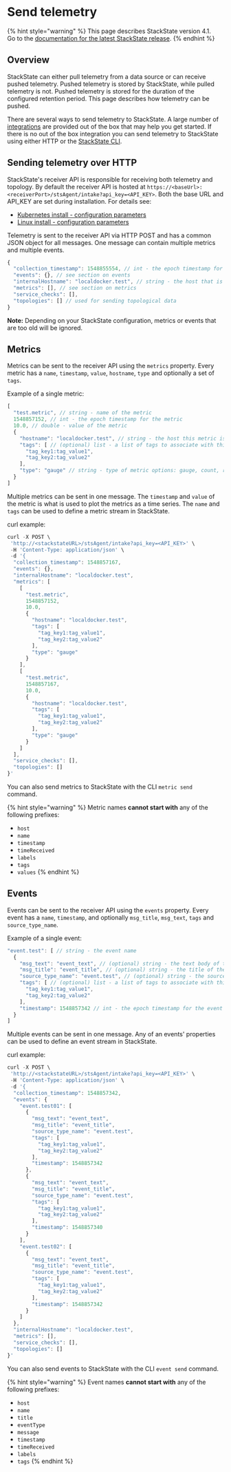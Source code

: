 # Send telemetry

{% hint style="warning" %}
This page describes StackState version 4.1.  
Go to the [documentation for the latest StackState release](https://docs.stackstate.com/).
{% endhint %}

## Overview

StackState can either pull telemetry from a data source or can receive pushed telemetry. Pushed telemetry is stored by StackState, while pulled telemetry is not. Pushed telemetry is stored for the duration of the configured retention period. This page describes how telemetry can be pushed.

There are several ways to send telemetry to StackState. A large number of [integrations](/stackpacks/integrations) are provided out of the box that may help you get started. If there is no out of the box integration you can send telemetry to StackState using either HTTP or the [StackState CLI](/setup/installation/cli-install.md).

## Sending telemetry over HTTP

StackState's receiver API is responsible for receiving both telemetry and topology. By default the receiver API is hosted at `https://<baseUrl>:<receiverPort>/stsAgent/intake?api_key=<API_KEY>`. Both the base URL and API\_KEY are set during installation. For details see:

- [Kubernetes install - configuration parameters](/setup/installation/kubernetes_install/install_stackstate.md#generate-values-yaml) 
- [Linux install - configuration parameters](/setup/installation/linux_install/install_stackstate.md#configuration-options-required-during-install) 


Telemetry is sent to the receiver API via HTTP POST and has a common JSON object for all messages. One message can contain multiple metrics and multiple events.

```javascript
{
  "collection_timestamp": 1548855554, // int - the epoch timestamp for the collection
  "events": {}, // see section on events
  "internalHostname": "localdocker.test", // string - the host that is sending this data
  "metrics": [], // see section on metrics
  "service_checks": [],
  "topologies": [] // used for sending topological data
}
```

**Note:** Depending on your StackState configuration, metrics or events that are too old will be ignored.

## Metrics

Metrics can be sent to the receiver API using the `metrics` property. Every metric has a `name`, `timestamp`, `value`, `hostname`, `type` and optionally a set of `tags`.

Example of a single metric:

```javascript
[
  "test.metric", // string - name of the metric
  1548857152, // int - the epoch timestamp for the metric
  10.0, // double - value of the metric
  {
    "hostname": "localdocker.test", // string - the host this metric is from
    "tags": [ // (optional) list - a list of tags to associate with this metric. Colon separated key/value pairs.
      "tag_key1:tag_value1",
      "tag_key2:tag_value2"
    ],
    "type": "gauge" // string - type of metric options: gauge, count, rate, counter, raw
  }
]
```

Multiple metrics can be sent in one message. The `timestamp` and `value` of the metric is what is used to plot the metrics as a time series. The `name` and `tags` can be used to define a metric stream in StackState.

curl example:

```javascript
curl -X POST \
 'http://<stackstateURL>/stsAgent/intake?api_key=<API_KEY>' \
 -H 'Content-Type: application/json' \
 -d '{
  "collection_timestamp": 1548857167,
  "events": {},
  "internalHostname": "localdocker.test",
  "metrics": [
    [
      "test.metric",
      1548857152,
      10.0,
      {
        "hostname": "localdocker.test",
        "tags": [
          "tag_key1:tag_value1",
          "tag_key2:tag_value2"
        ],
        "type": "gauge"
      }
    ],
    [
      "test.metric",
      1548857167,
      10.0,
      {
        "hostname": "localdocker.test",
        "tags": [
          "tag_key1:tag_value1",
          "tag_key2:tag_value2"
        ],
        "type": "gauge"
      }
    ]
  ],
  "service_checks": [],
  "topologies": []
}'
```

You can also send metrics to StackState with the CLI `metric send` command.

{% hint style="warning" %}
Metric names **cannot start with** any of the following prefixes:

* `host`
* `name`
* `timestamp`
* `timeReceived`
* `labels`
* `tags`
* `values`
{% endhint %}

## Events

Events can be sent to the receiver API using the `events` property. Every event has a `name`, `timestamp`, and optionally `msg_title`, `msg_text`, `tags` and `source_type_name`.

Example of a single event:

```javascript
"event.test": [ // string - the event name
  {
    "msg_text": "event_text", // (optional) string - the text body of the event
    "msg_title": "event_title", // (optional) string - the title of the event,
    "source_type_name": "event.test", // (optional) string - the source type name
    "tags": [ // (optional) list - a list of tags to associate with this event. Colon separated key/value pairs.
      "tag_key1:tag_value1",
      "tag_key2:tag_value2"
    ],
    "timestamp": 1548857342 // int - the epoch timestamp for the event
  }
]
```

Multiple events can be sent in one message. Any of an events' properties can be used to define an event stream in StackState.

curl example:

```javascript
curl -X POST \
 'http://<stackstateURL>/stsAgent/intake?api_key=<API_KEY>' \
 -H 'Content-Type: application/json' \
 -d '{
  "collection_timestamp": 1548857342,
  "events": {
    "event.test01": [
      {
        "msg_text": "event_text",
        "msg_title": "event_title",
        "source_type_name": "event.test",
        "tags": [
          "tag_key1:tag_value1",
          "tag_key2:tag_value2"
        ],
        "timestamp": 1548857342
      },
      {
        "msg_text": "event_text",
        "msg_title": "event_title",
        "source_type_name": "event.test",
        "tags": [
          "tag_key1:tag_value1",
          "tag_key2:tag_value2"
        ],
        "timestamp": 1548857340
      }
    ],
    "event.test02": [
      {
        "msg_text": "event_text",
        "msg_title": "event_title",
        "source_type_name": "event.test",
        "tags": [
          "tag_key1:tag_value1",
          "tag_key2:tag_value2"
        ],
        "timestamp": 1548857342
      }
    ]
  },
  "internalHostname": "localdocker.test",
  "metrics": [],
  "service_checks": [],
  "topologies": []
}'
```

You can also send events to StackState with the CLI `event send` command.

{% hint style="warning" %}
Event names **cannot start with** any of the following prefixes:

* `host`
* `name`
* `title`
* `eventType`
* `message`
* `timestamp`
* `timeReceived`
* `labels`
* `tags`
{% endhint %}
